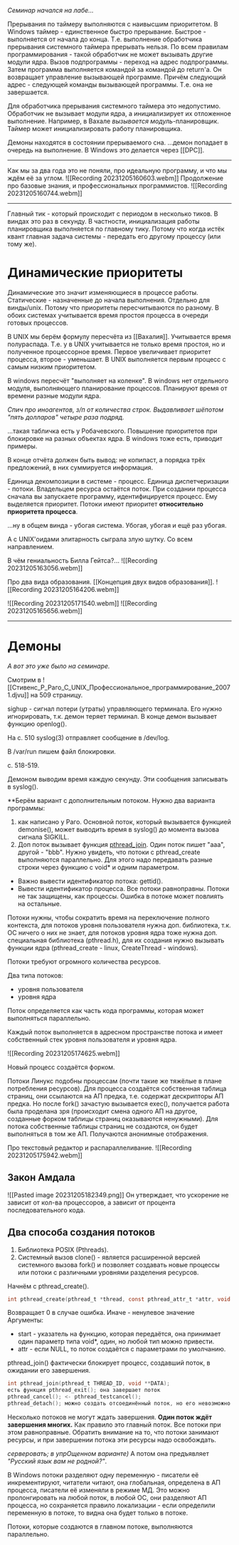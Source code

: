 *Семинар начался на лабе...*

Прерывания по таймеру выполняются с наивысшим приоритетом.
В Windows таймер - единственное быстро прерывание. Быстрое - выполняется от начала до конца. Т.е. выполнение обработчика прерывания системного таймера прерывать нельзя. По всем правилам программирования - такой обработчик не может вызывать другие модули ядра. Вызов подпрограммы - переход на адрес подпрограммы. Затем программа выполняется командой за командой до return'а. Он возвращает управление вызывающей программе. Причём следующий адрес - следующей команды вызывающей программы. Т.е. она не завершается.

Для обработчика прерывания системного таймера это недопустимо. Обработчик не вызывает модули ядра, а инициализирует их отложенное выполнение. Например, в Вахале *вызывается модуль*-планировщик. Таймер может инициализировать работу планировщика.

Демоны находятся в состоянии прерываемого сна. 
...демон попадает в очередь на выполнение.
В Windows это делается через [[DPC]].

---
Как мы за два года это не поняли, про идеальную программу, и что мы ждём её за углом. 
![[Recording 20231205160603.webm]]
Продолжение про базовые знания, и профессиональных программистов.
![[Recording 20231205160744.webm]]

---

Главный тик - который происходит с периодом в несколько тиков. В виндах это раз в секунду. В частности, инициализация работы планировщика выполняется по главному тику. Потому что когда истёк квант главная задача системы - передать его другому процессу (или тому же).

# Динамические приоритеты
Динамические это значит изменяющиеся в процессе работы. Статические - назначенные до начала выполнения. Отдельно для винды/unix. Потому что приоритеты пересчитываются по разному. В обоих системах учитывается время простоя процесса в очереди готовых процессов. 

В UNIX мы берём формулу пересчёта из [[Вахалия]]. Учитывается время полураспада. Т.е. у в UNIX учитывается не только время простоя, но и полученное процессорное время. Первое увеличивает приоритет процесса, второе - уменьшает. В UNIX выполняется первым процесс с самым низким приоритетом.

В windows пересчёт "выполняет на коленке". В windows нет отдельного модуля, выполняющего планирование процессов. Планируют время от времени разные модули ядра.

*Спич про иноагентов, з/п от количества строк. Выдавливает шёпотом "пять долларов" четыре раза подряд.*

...такая табличка есть у Робачевского. Повышение приоритетов при блокировке на разных объектах ядра. В windows тоже есть, приводит примеры.

В конце отчёта должен быть вывод: не копипаст, а порядка трёх предложений, в них суммируется информация.

Единица декомпозиции в системе - процесс. Единица диспетчеризации - потоки. Владельцем ресурса остаётся поток. При создании процесса сначала вы запускаете программу, идентифицируется процесс. Ему выделяется приоритет. Потоки имеют приоритет **относительно приоритета процесса**.

...ну в общем винда - убогая система. Убогая, убогая и ещё раз убогая. 

А с UNIX'оидами элитарность сыграла злую шутку. Со всем направлением. 

В чём гениальность Билла Гейтса?...
![[Recording 20231205163056.webm]]

Про два вида образования. [[Концепция двух видов образования]].
![[Recording 20231205164206.webm]]

![[Recording 20231205171540.webm]]
![[Recording 20231205165656.webm]]

---
# Демоны
*А вот это уже было на семинаре.*

Смотрим в ![[Стивенс_Р_Раго_С_UNIX_Профессиональное_программирование_2007 1.djvu]] на 509 страницу.

sighup - сигнал потери (утраты) управляющего терминала. Его нужно игнорировать, т.к. демон теряет терминал. В конце демон вызывает функцию openlog().

На с. 510 syslog(3) отправляет сообщение в /dev/log.

В /var/run пишем файл блокировки. 

с. 518-519.

Демоном выводим время каждую секунду. Эти сообщения записывать в syslog().

**Берём вариант с дополнительным потоком. Нужно два варианта программы: 
1. как написано у Раго. Основной поток, который вызывается функцией demonise(), может выводить время в syslog() до момента вызова сигнала SIGKILL.
2. Доп поток вызывает функция [pthread_join](https://man7.org/linux/man-pages/man3/pthread_join.3.html). Один поток пишет "aaa", другой - "bbb". Нужно увидеть, что потоки с pthread_create выполняются параллельно. Для этого надо передавать разные строки через функцию с void* и одним параметром. 
- Важно вывести идентификатор потока: gettid().
- Вывести идентификатор процесса.
Все потоки равноправны. Потоки не так защищены, как процессы. Ошибка в потоке может повлиять на остальные.

Потоки нужны, чтобы сократить время на переключение полного контекста, для потоков уровня пользователя нужна доп. библиотека, т.к. ОС ничего о них не знает, для потоков уровня ядра тоже нужна доп. специальная библиотека (pthread.h), для их создания нужно вызывать функции ядра (pthread_create - linux, CreateThread - windows). 

Потоки требуют огромного количества ресурсов.

Два типа потоков:
- уровня пользователя
- уровня ядра

Поток определяется как часть кода программы, которая может выполняться параллельно.

Каждый поток выполняется в адресном пространстве потока и имеет собственный стек уровня пользователя и уровня ядра.

![[Recording 20231205174625.webm]]

Новый процесс создаётся форком. 

Потоки Линукс подобны процессам (почти такие же тяжёлые в плане потребления ресурсов). Для процесса создаётся собственная таблица страниц, они ссылаются на АП предка, т.е. содержат дескрипторы АП предка. Но после fork() зачастую вызывается exec(), получается работа была проделана зря (происходит смена одного АП на другое, созданные форком таблицы страниц оказываются ненужными). Для потока собственные таблицы страниц не создаются, он будет выполняться в том же АП. Получаются анонимные отображения.

Про текстовый редактор и распараллеливание.
![[Recording 20231205175942.webm]]
## Закон Амдала
![[Pasted image 20231205182349.png]]
Он утверждает, что ускорение не зависит от кол-ва процессоров, а зависит от процента последовательного кода.

## Два способа создания потоков
1. Библиотека POSIX (Pthreads).
2. Системный вызов clone() - является расширенной версией системного вызова fork() и позволяет создавать новые процессы или потоки с различными уровнями разделения ресурсов.

Начнём с pthread_create().
```c
int pthread_create(pthread_t *thread, const pthread_attr_t *attr, void *(*start)(void *), void *arg);
```
Возвращает 0 в случае ошибка. Иначе - ненулевое значение
Аргументы:
- start - указатель на функцию, которая передаётся, она принимает один параметр типа void*, один, но любой тип можно привести.
- attr - если NULL, то поток создаётся с параметрами по умолчанию.

pthread_join() фактически блокирует процесс, создавший поток, в ожидании его завершения.
```c
int pthread_join(pthread_t THREAD_ID, void **DATA);
есть функция pthread_exit(); она завершает поток
pthread_cancel(); <- pthread_testcancel();
pthread_detach(); можно создать отсоединённый поток, но его невозможно перехватить функцией pthread_join();
```
Несколько потоков не могут ждать завершения. **Один поток ждёт завершения многих.** Как правило это главный поток. Все потоки при этом равноправные. Обратить внимание на то, что потоки занимают ресурсы, и при завершении потока эти ресурсы надо освобождать.

*серверовать; в упрОщенном варианте)* 
А потом она предъявляет *"Русский язык вам не родной?"*.

В Windows потоки разделяют одну переменную - писатели её инкрементируют, читатели читают, она глобальная, определена в АП процесса, писатели её изменяли в режиме МД. Это можно пролонгировать на любой поток, в любой ОС, они разделяют АП процесса, но сохраняется правило локализации - если определили переменную в потоке, то видна она будет только в потоке.

Потоки, которые создаются в главном потоке, выполняются параллельно.
